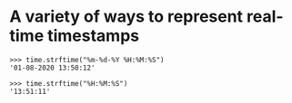 # A variety of ways to represent real-time timestamps

```
>>> time.strftime("%m-%d-%Y %H:%M:%S")
'01-08-2020 13:50:12'

>>> time.strftime("%H:%M:%S")
'13:51:11'
```

